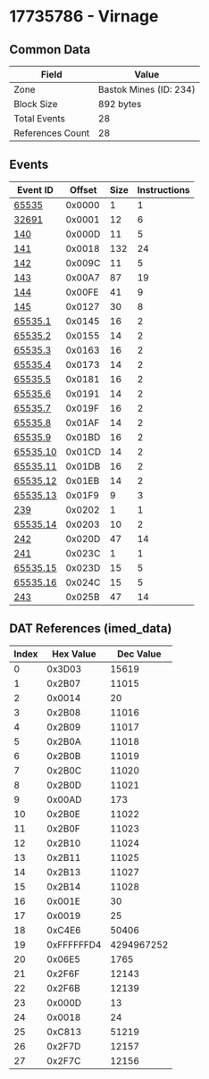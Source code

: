 # 17735786 - Virnage

## Common Data

| Field            | Value                  |
|------------------|------------------------|
| Zone             | Bastok Mines (ID: 234) |
| Block Size       | 892 bytes              |
| Total Events     | 28                     |
| References Count | 28                     |

## Events

| Event ID                  | Offset   |   Size |   Instructions |
|---------------------------|----------|--------|----------------|
| [65535](./65535.md)       | 0x0000   |      1 |              1 |
| [32691](./32691.md)       | 0x0001   |     12 |              6 |
| [140](./140.md)           | 0x000D   |     11 |              5 |
| [141](./141.md)           | 0x0018   |    132 |             24 |
| [142](./142.md)           | 0x009C   |     11 |              5 |
| [143](./143.md)           | 0x00A7   |     87 |             19 |
| [144](./144.md)           | 0x00FE   |     41 |              9 |
| [145](./145.md)           | 0x0127   |     30 |              8 |
| [65535.1](./65535.1.md)   | 0x0145   |     16 |              2 |
| [65535.2](./65535.2.md)   | 0x0155   |     14 |              2 |
| [65535.3](./65535.3.md)   | 0x0163   |     16 |              2 |
| [65535.4](./65535.4.md)   | 0x0173   |     14 |              2 |
| [65535.5](./65535.5.md)   | 0x0181   |     16 |              2 |
| [65535.6](./65535.6.md)   | 0x0191   |     14 |              2 |
| [65535.7](./65535.7.md)   | 0x019F   |     16 |              2 |
| [65535.8](./65535.8.md)   | 0x01AF   |     14 |              2 |
| [65535.9](./65535.9.md)   | 0x01BD   |     16 |              2 |
| [65535.10](./65535.10.md) | 0x01CD   |     14 |              2 |
| [65535.11](./65535.11.md) | 0x01DB   |     16 |              2 |
| [65535.12](./65535.12.md) | 0x01EB   |     14 |              2 |
| [65535.13](./65535.13.md) | 0x01F9   |      9 |              3 |
| [239](./239.md)           | 0x0202   |      1 |              1 |
| [65535.14](./65535.14.md) | 0x0203   |     10 |              2 |
| [242](./242.md)           | 0x020D   |     47 |             14 |
| [241](./241.md)           | 0x023C   |      1 |              1 |
| [65535.15](./65535.15.md) | 0x023D   |     15 |              5 |
| [65535.16](./65535.16.md) | 0x024C   |     15 |              5 |
| [243](./243.md)           | 0x025B   |     47 |             14 |

## DAT References (imed_data)

|   Index | Hex Value   |   Dec Value |
|---------|-------------|-------------|
|       0 | 0x3D03      |       15619 |
|       1 | 0x2B07      |       11015 |
|       2 | 0x0014      |          20 |
|       3 | 0x2B08      |       11016 |
|       4 | 0x2B09      |       11017 |
|       5 | 0x2B0A      |       11018 |
|       6 | 0x2B0B      |       11019 |
|       7 | 0x2B0C      |       11020 |
|       8 | 0x2B0D      |       11021 |
|       9 | 0x00AD      |         173 |
|      10 | 0x2B0E      |       11022 |
|      11 | 0x2B0F      |       11023 |
|      12 | 0x2B10      |       11024 |
|      13 | 0x2B11      |       11025 |
|      14 | 0x2B13      |       11027 |
|      15 | 0x2B14      |       11028 |
|      16 | 0x001E      |          30 |
|      17 | 0x0019      |          25 |
|      18 | 0xC4E6      |       50406 |
|      19 | 0xFFFFFFD4  |  4294967252 |
|      20 | 0x06E5      |        1765 |
|      21 | 0x2F6F      |       12143 |
|      22 | 0x2F6B      |       12139 |
|      23 | 0x000D      |          13 |
|      24 | 0x0018      |          24 |
|      25 | 0xC813      |       51219 |
|      26 | 0x2F7D      |       12157 |
|      27 | 0x2F7C      |       12156 |
